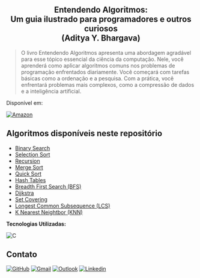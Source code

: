 <h2 align="center">Entendendo Algoritmos: <br> Um guia ilustrado para programadores e outros curiosos <br> (Aditya Y. Bhargava)</h2>

> O livro Entendendo Algoritmos apresenta uma abordagem agradável para esse tópico essencial da ciência da computação. Nele, você aprenderá como aplicar
> algoritmos comuns nos problemas de programação enfrentados diariamente. Você começará com tarefas básicas como a ordenação e a pesquisa. Com a prática,
> você enfrentará problemas mais complexos, como a compressão de dados e a inteligência artificial.

Disponível em: 

[![Amazon](https://img.shields.io/badge/amazon-52b5f7?style=for-the-badge&logo=amazon&logoColor=white)](https://www.amazon.com.br/dp/8575225634)

## Algoritmos disponíveis neste repositório

- [Binary Search](https://github.com/Edssaac/grokking-algorithms/tree/main/01)
- [Selection Sort](https://github.com/Edssaac/grokking-algorithms/tree/main/02)
- [Recursion](https://github.com/Edssaac/grokking-algorithms/tree/main/03)
- [Merge Sort](https://github.com/Edssaac/grokking-algorithms/tree/main/04)
- [Quick Sort](https://github.com/Edssaac/grokking-algorithms/tree/main/04)
- [Hash Tables](https://github.com/Edssaac/grokking-algorithms/tree/main/05)
- [Breadth First Search (BFS)](https://github.com/Edssaac/grokking-algorithms/tree/main/06)
- [Dijkstra](https://github.com/Edssaac/grokking-algorithms/tree/main/07)
- [Set Covering](https://github.com/Edssaac/grokking-algorithms/tree/main/08)
- [Longest Common Subsequence (LCS)](https://github.com/Edssaac/grokking-algorithms/tree/main/09)
- [K Nearest Neightbor (KNN)](https://github.com/Edssaac/grokking-algorithms/tree/main/10)

**Tecnologias Utilizadas:**

![C](https://img.shields.io/badge/C-00599C?style=for-the-badge&logo=c&logoColor=white)

## Contato

[![GitHub](https://img.shields.io/badge/GitHub-100000?style=for-the-badge&logo=github&logoColor=white)](https://github.com/edssaac)
[![Gmail](https://img.shields.io/badge/Gmail-D14836?style=for-the-badge&logo=gmail&logoColor=white)](mailto:edssaac@gmail.com)
[![Outlook](https://img.shields.io/badge/Outlook-0078D4?style=for-the-badge&logo=microsoft-outlook&logoColor=white)](mailto:edssaac@outlook.com)
[![Linkedin](https://img.shields.io/badge/LinkedIn-black.svg?style=for-the-badge&logo=linkedin&color=informational)](https://www.linkedin.com/in/edssaac/)
